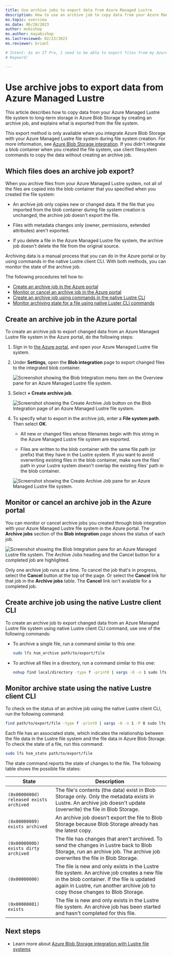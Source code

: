 ```yaml
---
title: Use archive jobs to export data from Azure Managed Lustre
description: How to use an archive job to copy data from your Azure Managed Lustre file system to long-term storage in Azure Blob Storage.
ms.topic: overview
ms.date: 06/28/2023
author: mvbishop
ms.author: mayabishop
ms.lastreviewed: 02/23/2023
ms.reviewer: brianl

# Intent: As an IT Pro, I need to be able to export files from my Azure Managed Lustre file system to longterm Azure Blob Storage.
# Keyword: 

---
```


# Use archive jobs to export data from Azure Managed Lustre

This article describes how to copy data from your Azure Managed Lustre file system to long-term storage in Azure Blob Storage by creating an archive job, and explains what is exported from the file system.

This export method is only available when you integrate Azure Blob Storage with your Azure Managed Lustre file system during file system creation. For more information, see [Azure Blob Storage integration](amlfs-overview.md#azure-blob-storage-integration). If you didn't integrate a blob container when you created the file system, use client filesystem commands to copy the data without creating an archive job.

## Which files does an archive job export?

When you archive files from your Azure Managed Lustre system, not all of the files are copied into the blob container that you specified when you created the file system:

* An archive job only copies new or changed data. If the file that you imported from the blob container during file system creation is unchanged, the archive job doesn't export the file.

* Files with metadata changes only (owner, permissions, extended attributes) aren't exported.

* If you delete a file in the Azure Managed Lustre file system, the archive job doesn't delete the file from the original source.

Archiving data is a manual process that you can do in the Azure portal or by using commands in the native Lustre client CLI. With both methods, you can monitor the state of the archive job.

The following procedures tell how to:

* [Create an archive job in the Azure portal](#create-an-archive-job-in-the-azure-portal)
* [Monitor or cancel an archive job in the Azure portal](#monitor-or-cancel-an-archive-job-in-the-azure-portal)
* [Create an archive job using commands in the native Lustre CLI](#create-archive-job-using-the-native-lustre-client-cli)
* [Monitor archiving state for a file using native Luster CLI commands](#monitor-archive-state-using-the-native-lustre-client-cli)

## Create an archive job in the Azure portal

To create an archive job to export changed data from an Azure Managed Lustre file system in the Azure portal, do the following steps:

1. Sign in to [the Azure portal](https://portal.azure.com), and open your Azure Managed Lustre file system.

1. Under **Settings**,  open the **Blob integration** page to export changed files to the integrated blob container.

   ![Screenshot showing the Blob Integration menu item on the Overview pane for an Azure Managed Lustre file system.](media/export-with-archive-jobs/select-blob-integration-settings.png)

2. Select **+ Create archive job**.

   ![Screenshot showing the Create Archive Job button on the Blob Integration page of an Azure Managed Lustre file system.](media/export-with-archive-jobs/select-create-archive-job.png)

3. To specify what to export in the archive job, enter a **File system path**. Then select **OK**.

   * All new or changed files whose filenames begin with this string in the Azure Managed Lustre file system are exported.

   * Files are written to the blob container with the same file path (or prefix) that they have in the Lustre system. If you want to avoid overwriting existing files in the blob container, make sure the files' path in your Lustre system doesn't overlap the existing files' path in the blob container.

   ![Screenshot showing the Create Archive Job pane for an Azure Managed Lustre file system.](media/export-with-archive-jobs/create-archive-job-options.png)

## Monitor or cancel an archive job in the Azure portal

You can monitor or cancel archive jobs you created through blob integration with your Azure Managed Lustre file system in the Azure portal. The **Archive jobs** section of the **Blob integration** page shows the status of each job.

   ![Screenshot showing the Blob Integration pane for an Azure Managed Lustre file system. The Archive Jobs heading and the Cancel button for a completed job are highlighted.](media/export-with-archive-jobs/archive-jobs.png)

Only one archive job runs at a time. To cancel the job that's in progress, select the **Cancel** button at the top of the page. Or select the **Cancel** link for that job in the **Archive jobs** table. The **Cancel** link isn't available for a completed job.

## Create archive job using the native Lustre client CLI

To create an archive job to export changed data from an Azure Managed Lustre file system using native Lustre client CLI command, use one of the following commands:

* To archive a single file, run a command similar to this one:

  ```bash
  sudo lfs hsm_archive path/to/export/file
  ```

* To archive all files in a directory, run a command similar to this one:

  ```bash
  nohup find local/directory -type f -print0 | xargs -0 -n 1 sudo lfs hsm_archive &
  ```

## Monitor archive state using the native Lustre client CLI

To check on the status of an archive job using the native Lustre client CLI, run the following command:

```bash
find path/to/export/file -type f -print0 | xargs -0 -n 1 -P 8 sudo lfs hsm_action | grep "ARCHIVE" | wc -l
```

Each file has an associated state, which indicates the relationship between the file data in the Lustre file system and the file data in Azure Blob Storage. To check the state of a file, run this command:

```bash
sudo lfs hsm_state path/to/export/file
```

The state command reports the state of changes to the file. The following table shows the possible file states:

|State|Description|
|-----|-----------|
|`(0x0000000d) released exists archived`|The file's contents (the data) exist in Blob Storage only. Only the metadata exists in Lustre. An archive job doesn't update (overwrite) the file in Blob Storage.|
|`(0x00000009) exists archived`|An archive job doesn't export the file to Blob Storage because Blob Storage already has the latest copy.|
|`(0x0000000b) exists dirty archived`|The file has changes that aren't archived. To send the changes in Lustre back to Blob Storage, run an archive job. The archive job overwrites the file in Blob Storage.|
|`(0x00000000)`|The file is new and only exists in the Lustre file system. An archive job creates a new file in the blob container. If the file is updated again in Lustre, run another archive job to copy those changes to Blob Storage.|
|`(0x00000001) exists`|The file is new and only exists in the Lustre file system. An archive job has been started and hasn't completed for this file. |

## Next steps

* Learn more about [Azure Blob Storage integration with Lustre file systems](blob-integration.md)
